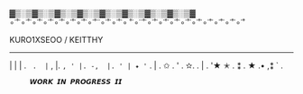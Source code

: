 ▓▒░▒▓▒░▒▓▒░▒▓▒░▒▓▒░▒▓▒░▒▓▒░▒▓▒░▒▓
∘˙˚˙∘˙˚˙∘˙˚˙∘˙˚˙∘˙˚˙∘˙˚˙∘˙˚˙∘˙˚˙˙∘˙˚˙∘˙˚˙∘
˚˙∘˙˙˚˙∘˙˚˙∘˙˚˙∘˙˚˙∘˙˚˙∘˙˚˙∘˙˚˙∘˙˚˙∘˙˚˙∘˙˚

KURO1XSEOO / KEITTHY
______________________________________
|    | | . ` .  |` , |.  ` , ' |. -, 
|. ' | ✦ ' ` . | .  ✩ . '  .  ✫.  . 
| . '★ ✭  .   ⁑ .   ★  .•  ,⁑ ` . 

         𝙒𝙊𝙍𝙆 𝙄𝙉 𝙋𝙍𝙊𝙂𝙍𝙀𝙎𝙎 𝙄𝙄

